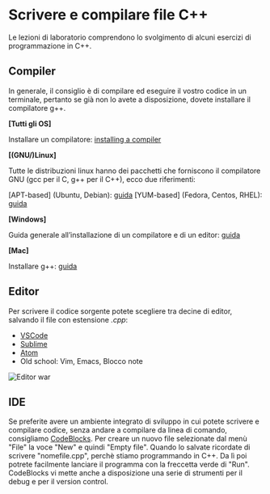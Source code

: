 # Scrivere e compilare file C++

Le lezioni di laboratorio comprendono lo svolgimento di alcuni esercizi di programmazione in C++.

## Compiler
In generale, il consiglio è di compilare ed eseguire il vostro codice in un terminale, pertanto se già non lo avete a disposizione, dovete installare il compilatore g++. 

**[Tutti gli OS]**

Installare un compilatore: [installing a compiler](https://www.cs.odu.edu/~zeil/cs250PreTest/latest/Public/installingACompiler/)

**[(GNU/)Linux]**

Tutte le distribuzioni linux hanno dei pacchetti che forniscono il compilatore GNU (gcc per il C, g++ per il C++), ecco due riferimenti:

[APT-based] (Ubuntu, Debian): [guida](https://www.cyberciti.biz/faq/howto-installing-gnu-c-compiler-development-environment-on-ubuntu/)
[YUM-based] (Fedora, Centos, RHEL): [guida](https://www.cyberciti.biz/faq/centos-rhel-7-redhat-linux-install-gcc-compiler-development-tools/)

**[Windows]**

Guida generale all’installazione di un compilatore e di un editor: [guida](http://stephencoakley.com/2015/01/21/guide-setting-up-a-simple-c-development-environment-on-windows)

**[Mac]**

Installare g++: [guida](http://www.edparrish.net/common/macgpp.php#installg++)


## Editor

Per scrivere il codice sorgente potete scegliere tra decine di editor, salvando il file con estensione *.cpp*:
* [VSCode](https://code.visualstudio.com/)
* [Sublime](https://www.sublimetext.com/)
* [Atom](https://atom.io/)
* Old school: Vim, Emacs, Blocco note

![Editor war](https://imgs.xkcd.com/comics/real_programmers.png)

## IDE
Se preferite avere un ambiente integrato di sviluppo in cui potete scrivere e compilare codice, senza andare a compilare da linea di comando, consigliamo [CodeBlocks](http://www.codeblocks.org/). Per creare un nuovo file selezionate dal menù "File" la voce "New" e quindi "Empty file". Quando lo salvate ricordate di scrivere "nomefile.cpp", perchè stiamo programmando in C++. Da lì poi potrete facilmente lanciare il programma con la freccetta verde di "Run". CodeBlocks vi mette anche a disposizione una serie di strumenti per il debug e per il version control.

